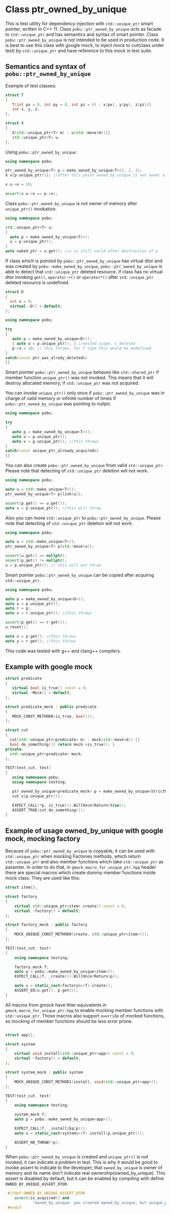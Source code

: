 # Class ptr_owned_by_unique
This is test utility for dependency injection with ```std::unique_ptr``` smart pointer, written in C++ 11.
Class ```pobu::ptr_owned_by_unique``` acts as facade to ```std::unique_ptr``` and has semantics and syntax of smart pointer.
Class ```pobu::ptr_owned_by_unique``` is not intended to be used in production code. It is best to use this class with google mock, to inject mock to cut(class under test)  by ```std::unique_ptr``` and have reference to this mock in test suite.

## Semantics and syntax of ```pobu::ptr_owned_by_unique```
Example of test classes:

```c++
struct T
{
   T(int px = 0, int py = 0, int pz = 0) : x(px), y(py), z(pz){}
   int x, y, z;
};

struct X
{
   X(std::unique_ptr<T> m) : u(std::move(m)){}
   std::unique_ptr<T> u;
};
```

Using ```pobu::ptr_owned_by_unique```:

```c++
using namespace pobu;

ptr_owned_by_unique<T> p = make_owned_by_unique<T>(1, 2, 3);
X x{p.unique_ptr()}; //after this point owned_by_unique is not owner of memory

x.u->x = 10;

assert(x.u->x == p->x);
```
Class ```pobu::ptr_owned_by_unique``` is not owner of memory after ```unique_ptr()``` invokation.

```c++
using namespace pobu;

std::unique_ptr<T> u;
{
  auto p = make_owned_by_unique<T>();
  u = p.unique_ptr();
}
auto naked_ptr = u.get(); //u is still valid after destruction of p
```
If class which is pointed by ```pobu::ptr_owned_by_unique``` has virtual dtor and was created by ```pobu::make_owned_by_unique```, ```pobu::ptr_owned_by_unique``` is able to detect that ```std::unique_ptr``` deleted resource. If class has no virtual dtor invoking ```get()```, ```operator->()``` or ```operator*()``` after ```std::unique_ptr``` deleted resource is undefined.

```c++
struct D
{
  int x = 0;
  virtual ~D() = default;
};

using namespace pobu;

try
{
   auto p = make_owned_by_unique<D>();
   { auto u = p.unique_ptr(); } //nested scope, u deleted
   p->x = 10; // this throws, for T type this would be undefined
}
catch(const ptr_was_alredy_deleted&)
{}

```
Smart pointer ```pobu::ptr_owned_by_unique``` behaves like ```std::shared_ptr``` if member function ```unique_ptr()``` was not invoked. This means that it will destroy allocated memory, if ```std::unique_ptr``` was not acquired.

You can invoke ```unique_ptr()``` only once if ```pobu::ptr_owned_by_unique``` was in charge of valid memory or infinite number of times if ```pobu::ptr_owned_by_unique``` was pointing to nullptr.

```c++
using namespace pobu;

try
{
   auto p = make_owned_by_unique<T>();
   auto u = p.unique_ptr();
   auto v = p.unique_ptr(); //this throws
}
catch(const unique_ptr_already_acquired&)
{}
```
You can also create ```pobu::ptr_owned_by_unique``` from valid ```std::unique_ptr```. Please note that detecting of ```std::unique_ptr``` deletion will not work.

```c++
using namespace pobu;

auto u = std::make_unique<T>();
ptr_owned_by_unique<T> p{link(u)};

assert(p.get() == u.get());
auto v = p.unique_ptr(); //this will throw
```
Also you can move ```std::unique_ptr``` to ```pobu::ptr_owned_by_unique```. Please note that detecting of ```std::unique_ptr``` deletion will not work.

```c++
using namespace pobu;

auto u = std::make_unique<T>();
ptr_owned_by_unique<T> p{std::move(u)};

assert(u.get() == nullptr);
assert(p.get() != nullptr);
u = p.unique_ptr(); // this will not throw
```
Smart pointer ```pobu::ptr_owned_by_unique``` can be copied after acquirng ```std::unique_ptr```.

```c++
using namespace pobu;

auto p = make_owned_by_unique<D>();
auto u = p.unique_ptr();
auto r = p;
auto v = r.unique_ptr(); //this throws

assert(p.get() == r.get());
u.reset();

auto x = p.get(); //this throws
auto y = r.get(); //this throws
```

This code was tested with g++ and clang++ compilers.

## Example with google mock

```c++
struct predicate
{
   virtual bool is_true() const = 0;
   virtual ~Mock() = default;
};

struct predicate_mock : public predicate
{
   MOCK_CONST_METHOD0(is_true, bool());
};

struct cut
{
  cut(std::unique_ptr<predicate> m) : mock(std::move(m)) {}
  bool do_something(){ return mock->is_true(); }
private:
  std::unique_ptr<predicate> mock;
};

TEST(test_cut, test)
{
   using namespace pobu;
   using namespace testing;

   ptr_owned_by_unique<predicate_mock> p = make_owned_by_unique<StrictMock<predicate_mock>>();
   cut s{p.unique_ptr()};

   EXPECT_CALL(*p, is_true()).WillOnce(Return(true));
   ASSERT_TRUE(cut.do_something());
}
```

## Example of usage owned_by_unique with google mock, mocking factory

Because of ```pobu::ptr_owned_by_unique``` is copyable, it can be used with ```std::unique_ptr``` when mocking Factories methods, which return ```std::unique_ptr``` and also member functions which take ```std::unique_ptr``` as paramter. In order to do that, in ```gmock_macro_for_unique_ptr.hpp``` header there are special macros which create dummy member functions inside mock class. They are used like this:

```c++
struct item{};

struct factory
{
    virtual std::unique_ptr<item> create() const = 0;
    virtual ~factory() = default;
};

struct factory_mock : public factory
{
    MOCK_UNIQUE_CONST_METHOD0(create, std::unique_ptr<item>());
};

TEST(test_cut, test)
{
    using namespace testing;

    factory_mock f;
    auto p = pobu::make_owned_by_unique<item>();
    EXPECT_CALL(f, _create()).WillOnce(Return(p));

    auto u = static_cast<factory&>(f).create();
    ASSERT_EQ(u.get(), p.get());
}
```
All macros from gmock have thier equivalents in ```gmock_macro_for_unique_ptr.hpp``` to enable mocking member functions with ```std::unique_ptr```. Those macros also support ```override``` of mocked functions, so mocking of member functions should be less error prone.

```c++

struct app{};

struct system
{
    virtual void install(std::unique_ptr<app>) const = 0;
    virtual ~factory() = default;
};

struct system_mock : public system
{
    MOCK_UNIQUE_CONST_METHOD1(install, void(std::unique_ptr<app>));
};

TEST(test_cut, test)
{
    using namespace testing;

    system_mock f;
    auto p = pobu::make_owned_by_unique<app>();

    EXPECT_CALL(f, _install(Eq(p)));
    auto u = static_cast<system&>(f).install(p.unique_ptr());

    ASSERT_NO_THROW(*p);
}
```
When ```pobu::ptr_owned_by_unique``` is created and ```unique_ptr()``` is not invoked, it can indicate a problem in test. This is why it would be good to invoke assert to indicate to the developer, that ```owned_by_unique``` is owner of memory and its name don't indicate real ownership(owned_by_unique). This assert is disabled by default, but it can be enabled by compiling with define ```OWNED_BY_UNIQUE_ASSERT_DTOR```.

```c++
 #ifdef OWNED_BY_UNIQUE_ASSERT_DTOR
    assert(is_acquired() and
            "owned_by_unique: you created owned_by_unique, but unique_ptr was never acquired");
 #endif
```
